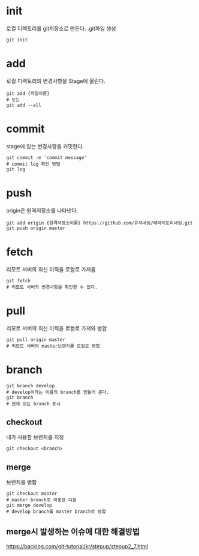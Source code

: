 # init
로컬 디렉토리를 git저장소로 만든다. .git파일 생성
```
git init
```
# add
로컬 디렉토리의 변경사항을 Stage에 올린다.
```
git add {파일이름}
# 또는
git add --all
```
# commit
stage에 있는 변경사항을 커밋한다.
```
git commit -m 'commit message'
# commit log 확인 방법
git log
```
# push
origin은 원격저장소를 나타낸다.
```
git add origin {원격저장소이름} https://github.com/유저네임/레파지토리네임.git
git push origin master
```
# fetch
리모트 서버의 최신 이력을 로컬로 가져옴
```
git fetch
# 리모트 서버의 변경사항을 확인할 수 있다.
```
# pull
리모트 서버의 최신 이력을 로컬로 가져와 병합
```
git pull origin master
# 리모트 서버의 master브랜치를 로컬로 병합
```
# branch
```
git branch develop
# develop이라는 이름의 branch를 만들어 준다.
git branch
# 현재 있는 branch 표시
```
## checkout
내가 사용할 브랜치를 지정
```
git checkout <branch>
```
## merge
브랜치를 병합
```
git checkout master
# master branch로 이동한 다음
git merge develop
# develop branch를 master branch로 병합
```
## merge시 발생하는 이슈에 대한 해결방법
https://backlog.com/git-tutorial/kr/stepup/stepup2_7.html